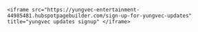 
    <iframe src="https://yungvec-entertainment-44985481.hubspotpagebuilder.com/sign-up-for-yungvec-updates" title="yungvec updates signup" </iframe>

